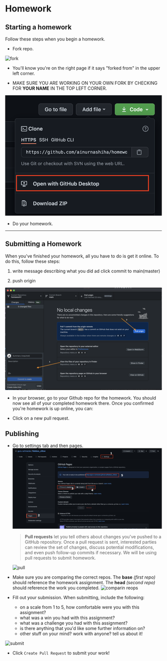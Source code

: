 # Homework 

## Starting a homework

Follow these steps when you begin a homework.

* Fork repo.

![fork](https://i.imgur.com/N1TxHZF.png)

*  You'll know you're on the right page if it says "forked from" in the upper left corner.

* MAKE SURE YOU ARE WORKING ON YOUR OWN FORK BY CHECKING FOR **YOUR NAME** IN THE TOP LEFT CORNER. 



![clone](githubDestop.png)

*  Do your homework.

---
## Submitting a Homework

When you've finished your homework, all you have to do is get it online.  To do this, follow these steps:

1. write message describing what you did ad click commit to main(master)

2. push origin
 
![clone](gthubdesk.png)

- In your browser, go to your Github repo for the homework. You should now see all of your completed homework there.  Once you confirmed you're homework is up online, you can:

- Click on a new pull request. 

## Publishing

- Go to settings tab and then pages.
![clone](publish.png)



    
    >**Pull requests** let you tell others about changes you've pushed to a GitHub repository. Once a pull request is sent, interested parties can review the set of changes, discuss potential modifications, and even push follow-up commits if necessary. We will be using pull requests to submit homework. 
    
    
    ![pull](https://i.imgur.com/D3vUnJm.png)
- Make sure you are comparing the correct repos. The **base** _(first repo)_ should reference the homework assignment. The **head** _(second repo)_ should reference the work you completed.
    ![comparin reops](https://i.imgur.com/Vn5PS2h.png)


- Fill out your submission. When submitting, include the following:
    - on a scale from 1 to 5, how comfortable were you with this assignment?
    - what was a win you had with this assignment?
    - what was a challenge you had with this assignment?
    - is there anything that you'd like some further information on?
    - other stuff on your mind? work with anyone?  tell us about it!

![submit](https://i.imgur.com/hsDhlMD.png)

- Click `Create Pull Request` to submit your work!
